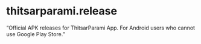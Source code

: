# thitsarparami.release
“Official APK releases for ThitsarParami App.
For Android users who cannot use Google Play Store.”
